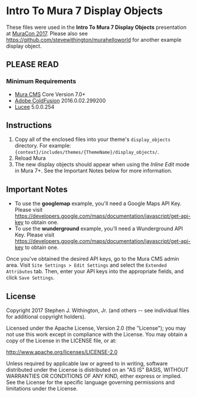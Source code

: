 # Intro To Mura 7 Display Objects

These files were used in the **Intro To Mura 7 Display Objects** presentation at [MuraCon 2017](http://www.muracon.com). Please also see https://github.com/stevewithington/murahelloworld for another example display object.

## PLEASE READ

### Minimum Requirements
* [Mura CMS](http://www.getmura.com) Core Version 7.0+
* [Adobe ColdFusion](http://www.adobe.com/coldfusion) 2016.0.02.299200
* [Lucee](http://lucee.org) 5.0.0.254

## Instructions
1. Copy all of the enclosed files into your theme's `display_objects` directory. For example: `{context}/includes/themes/{ThemeName}/display_objects/`.
2. Reload Mura
3. The new display objects should appear when using the *Inline Edit* mode in Mura 7+. See the Important Notes below for more information.

## Important Notes
* To use the **googlemap** example, you'll need a Google Maps API Key. Please visit https://developers.google.com/maps/documentation/javascript/get-api-key to obtain one.
* To use the **wunderground** example, you'll need a Wunderground API Key. Please visit https://developers.google.com/maps/documentation/javascript/get-api-key to obtain one.

Once you've obtained the desired API keys, go to the Mura CMS admin area. Visit `Site Settings > Edit Settings` and select the `Extended Attributes` tab. Then, enter your API keys into the appropriate fields, and click `Save Settings`.

## License
Copyright 2017 Stephen J. Withington, Jr. (and others -- see individual files for additional copyright holders).

Licensed under the Apache License, Version 2.0 (the "License"); you may not use this work except in compliance with the License. You may obtain a copy of the License in the LICENSE file, or at:

http://www.apache.org/licenses/LICENSE-2.0

Unless required by applicable law or agreed to in writing, software distributed under the License is distributed on an "AS IS" BASIS, WITHOUT WARRANTIES OR CONDITIONS OF ANY KIND, either express or implied. See the License for the specific language governing permissions and limitations under the License.
